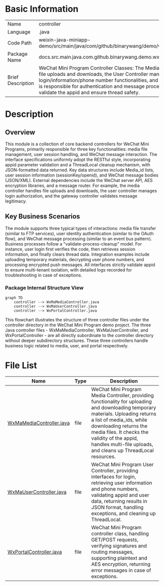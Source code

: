 # Basic Information

|      |      |
|------|------|
| Name | controller |
| Language | .java |
| Code Path | weixin-java-miniapp-demo/src/main/java/com/github/binarywang/demo/wx/miniapp/controller |
| Package Name | docs.src.main.java.com.github.binarywang.demo.wx.miniapp.controller |
| Brief Description | WeChat Mini Program Controller Classes: The Media Controller handles file uploads and downloads, the User Controller manages login/information/phone number functionalities, and the Portal Controller is responsible for authentication and message processing. All interfaces validate the appid and ensure thread safety. |

# Description

## Overview  
This module is a collection of core backend controllers for WeChat Mini Programs, primarily responsible for three key functionalities: media file management, user session handling, and WeChat message interaction. The interface specifications uniformly adopt the RESTful style, incorporating appid parameter validation and a ThreadLocal cleanup mechanism, with JSON-formatted data returned. Key data structures include Media_id lists, user session information (sessionKey/openid), and WeChat message bodies (JSON/XML). External dependencies include the WeChat server API, AES encryption libraries, and a message router. For example, the media controller handles file uploads and downloads, the user controller manages login authorization, and the gateway controller validates message legitimacy.  

## Key Business Scenarios  
The module supports three typical types of interactions: media file transfer (similar to FTP services), user identity authentication (similar to the OAuth flow), and WeChat message processing (similar to an event bus pattern). Business processes follow a "validate-process-cleanup" model. For instance, user login first verifies the code, then retrieves session information, and finally clears thread data. Integration examples include uploading temporary materials, decrypting user phone numbers, and processing encrypted push messages. All interfaces strictly validate appid to ensure multi-tenant isolation, with detailed logs recorded for troubleshooting in case of exceptions.


### Package Internal Structure View

```mermaid
graph TD
    controller --> WxMaMediaController.java
    controller --> WxMaUserController.java
    controller --> WxPortalController.java
```

This flowchart illustrates the structure of three controller files under the controller directory in the WeChat Mini Program demo project. The three Java controller files - WxMaMediaController, WxMaUserController, and WxPortalController - are all directly subordinate to the controller directory without deeper subdirectory structures. These three controllers handle business logic related to media, user, and portal respectively.

# File List

| Name   | Type  | Description |
|-------|------|-------------|
| [WxMaMediaController.java](WxMaMediaController.md) | file | WeChat Mini Program Media Controller, providing functionality for uploading and downloading temporary materials. Uploading returns a list of media_ids, while downloading returns the media files. It checks the validity of the appid, handles multi-file uploads, and cleans up ThreadLocal resources. |
| [WxMaUserController.java](WxMaUserController.md) | file | WeChat Mini Program User Controller, providing interfaces for login, retrieving user information and phone numbers, validating appid and user data, returning results in JSON format, handling exceptions, and cleaning up ThreadLocal. |
| [WxPortalController.java](WxPortalController.md) | file | WeChat Mini Program controller class, handling GET/POST requests, verifying signatures and routing messages, supporting plaintext and AES encryption, returning error messages in case of exceptions. |


